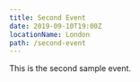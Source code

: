 ```yaml
---
title: Second Event
date: 2019-09-10T19:00Z
locationName: London
path: /second-event
---
```


This is the second sample event.